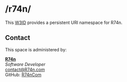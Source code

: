 # /r74n/
This [W3ID](https://w3id.org) provides a persistent URI namespace for R74n.

## Contact
This space is administered by:  

**[R74n](https://r74n.com/)**  
*Software Developer*  
<contact@R74n.com>  
GitHub: [R74nCom](https://github.com/R74nCom)
